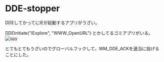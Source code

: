DDE-stopper
===========

DDEしてかってにIEが起動するアプリがうざい。

DDEInitiate("IExplore", "WWW_OpenURL") とかしてるゴミアプリがいる。
![spy](https://raw.github.com/katakk/DDE-stopper/master/spy.png)  

とてもとてもうざいのでグローバルフックして、WM_DDE_ACKを適当に投げることにした。


